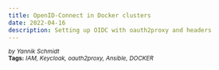 ```yaml
---
title: OpenID-Connect in Docker clusters
date: 2022-04-16
description: Setting up OIDC with oauth2proxy and headers
---
```


<sup style="font-style: italic;">by Yannik Schmidt</sup><br>
<sup>**Tags:** _IAM, Keycloak, oauth2proxy, Ansible, DOCKER_</sup>
